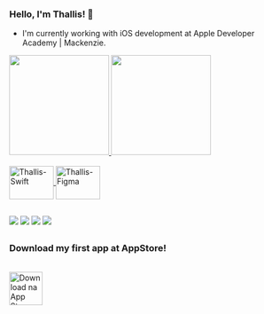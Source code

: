 ### Hello, I'm Thallis! 👋

- I'm currently working with iOS development at Apple Developer Academy | Mackenzie.
<div>
  <a href="https://github.com/thallissousa">
  <img height="180em" src="https://github-readme-stats.vercel.app/api?username=thallissousa&show_icons=true&theme=vision-friendly-dark&include_all_commits=true&count_private=true"/>
  <img height="180em" src="https://github-readme-stats.vercel.app/api/top-langs/?username=thallissousa&layout=compact&langs_count=7&theme=vision-friendly-dark"/>
</div>

  <div style="display: inline_block"><br>
  <img align="center" alt="Thallis-Swift" height="60" width="80" src="https://cdn.jsdelivr.net/gh/devicons/devicon/icons/swift/swift-plain.svg">
     <img align="center" alt="Thallis-Figma" height="60" width="80" src="https://cdn.jsdelivr.net/gh/devicons/devicon/icons/figma/figma-plain.svg">
  </div>
  
  ##
  
<div>
    <a href="https://apps.apple.com/br/app/sperifa/id1579177301?l=en" target="_blank"><img src="https://img.shields.io/badge/LinkedIn-0077B5?style=for-the-badge&logo=linkedin&logoColor=white" target="_blank"></a> 
   <a href="https://t.me/thallissousa" target="_blank"><img src="https://img.shields.io/badge/Telegram-2CA5E0?style=for-the-badge&logo=telegram&logoColor=white" target="_blank"></a> 
    <a href = "mailto:thallissousa@outlook.com"><img src="https://img.shields.io/badge/Microsoft_Outlook-0078D4?style=for-the-badge&logo=microsoft-outlook&logoColor=white" target="_blank"></a>
  <a href="https://www.linkedin.com/in/thallissousa/" target="_blank"><img src="https://img.shields.io/badge/LinkedIn-0077B5?style=for-the-badge&logo=linkedin&logoColor=white" target="_blank"></a> 
  
 ## 
  
 ### Download my first app at AppStore!
<a href="https://apps.apple.com/br/app/sperifa/id1579177301?l=en" target="_blank"> <br/>
  <img src="https://raw.githubusercontent.com/gist/thallissousa/2f6f87e1d8e28c762fe40ba227e5591b/raw/1570d3b5c21207c97c88497bf92f26173febaba1/sperifaapp.svg" 
alt="Download na App Store" width="60" height="60"/></a> 
 
  </a>


